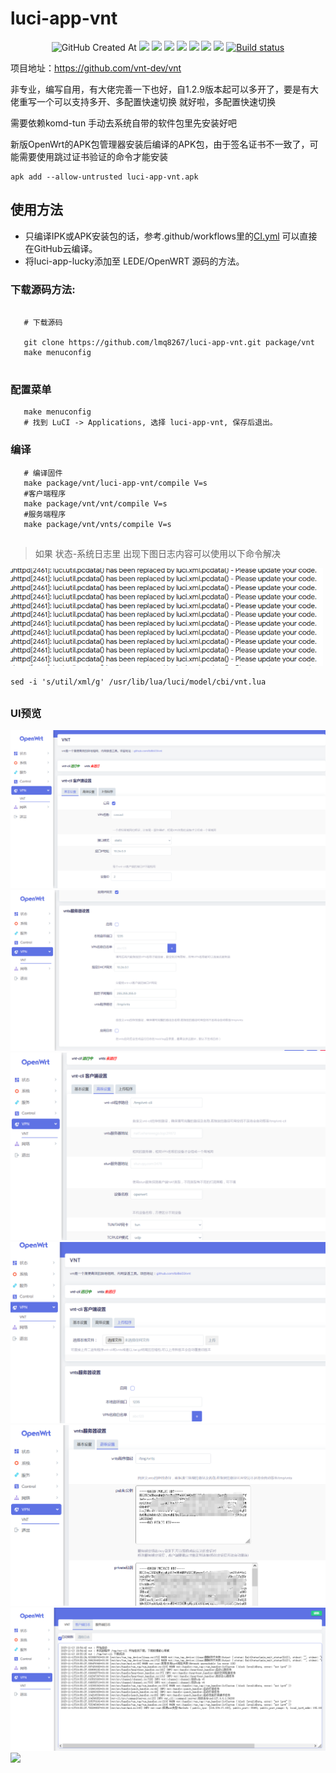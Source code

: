 # luci-app-vnt
<p align="center">
	<img alt="GitHub Created At" src="https://img.shields.io/github/created-at/lmq8267/luci-app-vnt?logo=github&label=%E5%88%9B%E5%BB%BA%E6%97%A5%E6%9C%9F">
<a href="https://hits.seeyoufarm.com"><img src="https://hits.seeyoufarm.com/api/count/incr/badge.svg?url=https%3A%2F%2Fgithub.com%2Flmq8267%2Fluci-app-vnt&count_bg=%2395C10D&title_bg=%23555555&icon=github.svg&icon_color=%238DC409&title=%E8%AE%BF%E9%97%AE%E6%95%B0&edge_flat=false"/></a>
<a href="https://github.com/lmq8267/luci-app-vnt/releases"><img src="https://img.shields.io/github/downloads/lmq8267/luci-app-vnt/total?logo=github&label=%E4%B8%8B%E8%BD%BD%E9%87%8F"/></a>
<a href="https://github.com/lmq8267/luci-app-vnt/graphs/contributors"><img src="https://img.shields.io/github/contributors-anon/lmq8267/luci-app-vnt?logo=github&label=%E8%B4%A1%E7%8C%AE%E8%80%85"/></a>
<a href="https://github.com/lmq8267/luci-app-vnt/releases/"><img src="https://img.shields.io/github/release/lmq8267/luci-app-vnt?logo=github&label=%E6%9C%80%E6%96%B0%E7%89%88%E6%9C%AC"/></a>
<a href="https://github.com/lmq8267/luci-app-vnt/issues"><img src="https://img.shields.io/github/issues-raw/lmq8267/luci-app-vnt?logo=github&label=%E9%97%AE%E9%A2%98"/></a>
<a href="https://github.com/lmq8267/luci-app-vnt/discussions"><img src="https://img.shields.io/github/discussions/lmq8267/luci-app-vnt?logo=github&label=%E8%AE%A8%E8%AE%BA"/></a>
<a href="GitHub repo size"><img src="https://img.shields.io/github/repo-size/lmq8267/luci-app-vnt?logo=github&label=%E4%BB%93%E5%BA%93%E5%A4%A7%E5%B0%8F"/></a>
<a href="https://github.com/lmq8267/luci-app-vnt/actions?query=workflow%3ABuild"><img src="https://img.shields.io/github/actions/workflow/status/lmq8267/luci-app-vnt/CI.yml?branch=main&logo=github&label=%E6%9E%84%E5%BB%BA%E7%8A%B6%E6%80%81" alt="Build status"/></a>
</p>

项目地址：https://github.com/vnt-dev/vnt

非专业，编写自用，有大佬完善一下也好，自1.2.9版本起可以多开了，要是有大佬重写一个可以支持多开、多配置快速切换 就好啦，多配置快速切换

需要依赖komd-tun 手动去系统自带的软件包里先安装好吧

新版OpenWrt的APK包管理器安装后编译的APK包，由于签名证书不一致了，可能需要使用跳过证书验证的命令才能安装
```
apk add --allow-untrusted luci-app-vnt.apk
```

## 使用方法

- 只编译IPK或APK安装包的话，参考.github/workflows里的[CI.yml](.github/workflows/CI.yml) 可以直接在GitHub云编译。
- 将luci-app-lucky添加至 LEDE/OpenWRT 源码的方法。

### 下载源码方法:

 ```Brach
 
    # 下载源码
	
    git clone https://github.com/lmq8267/luci-app-vnt.git package/vnt
    make menuconfig
	
 ``` 
### 配置菜单

 ```Brach
    make menuconfig
	# 找到 LuCI -> Applications, 选择 luci-app-vnt, 保存后退出。
 ``` 
 
### 编译

 ```Brach 
    # 编译固件
    make package/vnt/luci-app-vnt/compile V=s
    #客户端程序
    make package/vnt/vnt/compile V=s
    #服务端程序
    make package/vnt/vnts/compile V=s
 ```

##

> 如果 状态-系统日志里 出现下图日志内容可以使用以下命令解决

<p><img width="500" alt="" src="./Image/xml.png"></p>

```
sed -i 's/util/xml/g' /usr/lib/lua/luci/model/cbi/vnt.lua
```

##

### UI预览 ###
![](./Image/主界面23-11-07.png)
![](./Image/服务端23-11-07.png)
![](./Image/高级设置23-11-07.png)
![](./Image/上传程序23-11-07.png)
![](./Image/服务端私钥.png)
![](./Image/客户端日志.png)
![](./Image/服务客户端日志.png)
